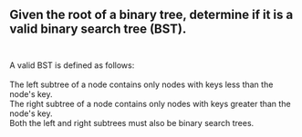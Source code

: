 ## Given the root of a binary tree, determine if it is a valid binary search tree (BST). <br> <br> 
A valid BST is defined as follows: <br> <br> 
The left subtree of a node contains only nodes with keys less than the node's key. <br> 
The right subtree of a node contains only nodes with keys greater than the node's key. <br> 
Both the left and right subtrees must also be binary search trees. <br> 
